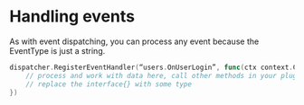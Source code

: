 # Handling events

As with event dispatching, you can process any event because the EventType is just a string.

```Go
dispatcher.RegisterEventHandler(“users.OnUserLogin”, func(ctx context.Context, data interface{}) {
    // process and work with data here, call other methods in your plugin, etc.
    // replace the interface{} with some type
})
```